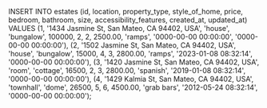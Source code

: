 INSERT INTO estates (id, location, property_type, style_of_home, price, bedroom, bathroom, size, accessibility_features, created_at, updated_at)
VALUES
    (1, '1434 Jasmine St, San Mateo, CA 94402, USA', 'house', 'bungalow', 100000, 2, 2, 2500.00, 'ramps', '0000-00-00 00:00:00', '0000-00-00 00:00:00'),
    (2, '1502 Jasmine St, San Mateo, CA 94402, USA', 'house', 'bungalow', 15000, 4, 3, 2800.00, 'ramps', '2023-01-08 08:32:14', '0000-00-00 00:00:00'),
    (3, '1420 Jasmine St, San Mateo, CA 94402, USA', 'room', 'cottage', 16500, 2, 3, 2800.00, 'spanish', '2019-01-08 08:32:14', '0000-00-00 00:00:00'),
    (4, '1429 Kalmia St, San Mateo, CA 94402, USA', 'townhall', 'dome', 26500, 5, 6, 4500.00, 'grab bars', '2012-05-24 08:32:14', '0000-00-00 00:00:00');
